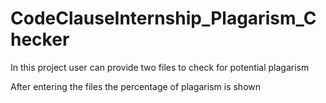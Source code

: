 # CodeClauseInternship_Plagarism_Checker

In this project user can provide two files to check for potential plagarism

After entering the files the percentage of plagarism is shown
